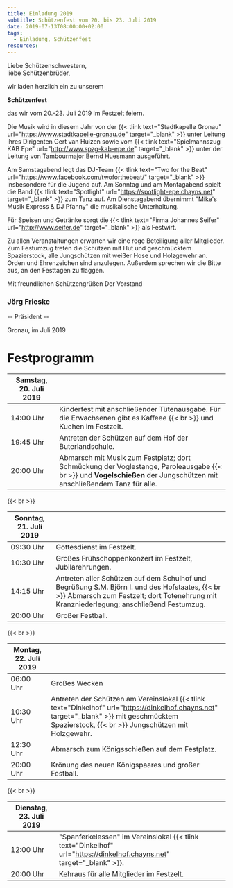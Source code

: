```yaml
---
title: Einladung 2019
subtitle: Schützenfest vom 20. bis 23. Juli 2019 
date: 2019-07-13T08:00:00+02:00
tags:
  - Einladung, Schützenfest
resources:                         
---
```


Liebe Schützenschwestern,  
liebe Schützenbrüder,  
  
wir laden herzlich ein zu unserem  

**Schützenfest**  
  
das wir vom 20.-23. Juli 2019 im Festzelt feiern.  <!--more-->

Die Musik wird in diesem Jahr von der 
{{< tlink text="Stadtkapelle Gronau" url="https://www.stadtkapelle-gronau.de" target="_blank" >}} 
unter Leitung ihres Dirigenten Gert van Huizen sowie vom 
{{< tlink text="Spielmannszug KAB Epe" url="http://www.spzg-kab-epe.de" target="_blank" >}} 
unter der Leitung von Tambourmajor Bernd Huesmann ausgeführt. 

Am Samstagabend legt das DJ-Team 
{{< tlink text="Two for the Beat" url="https://www.facebook.com/twoforthebeat/" target="_blank" >}}
insbesondere für die Jugend auf. 
Am Sonntag und am Montagabend spielt die Band 
{{< tlink text="Spotlight" url="https://spotlight-epe.chayns.net" target="_blank" >}} zum Tanz auf. 
Am Dienstagabend übernimmt "Mike's Musik Express & DJ Pfanny" die musikalische Unterhaltung.
  
Für Speisen und Getränke sorgt die {{< tlink text="Firma Johannes Seifer" url="http://www.seifer.de" target="_blank" >}}
 als Festwirt.
  
Zu allen Veranstaltungen erwarten wir eine rege Beteiligung aller Mitglieder. 
Zum Festumzug treten die Schützen mit Hut und geschmücktem Spazierstock, alle Jungschützen mit 
weißer Hose und Holzgewehr an. Orden und Ehrenzeichen sind anzulegen. 
Außerdem sprechen wir die Bitte aus, an den Festtagen zu flaggen.
  
Mit freundlichen Schützengrüßen 
Der Vorstand  
### Jörg Frieske
-- Präsident --

Gronau, im Juli 2019  
  
# Festprogramm


| Samstag, 20. Juli 2019   |   |
|--------------------------|-----|
| 14:00 Uhr | Kinderfest mit anschließender Tütenausgabe. Für die Erwachsenen gibt es Kaffeee {{< br >}} und Kuchen im Festzelt.|
| 19:45 Uhr | Antreten der Schützen auf dem Hof der Buterlandschule. |
| 20:00 Uhr | Abmarsch mit Musik zum Festplatz; dort Schmückung der Voglestange, Paroleausgabe {{< br >}} und **Vogelschießen** der Jungschützen mit anschließendem Tanz für alle. |

{{< br >}}

| Sonntag, 21. Juli 2019   |   |
|--------------------------|-----|
| 09:30 Uhr | Gottesdienst im Festzelt. |
| 10:30 Uhr | Großes Frühschoppenkonzert im Festzelt, Jubilarehrungen. |
| 14:15 Uhr | Antreten aller Schützen auf dem Schulhof und Begrüßung S.M. Björn I. und des Hofstaates, {{< br >}} Abmarsch zum Festzelt; dort Totenehrung mit Kranzniederlegung; anschließend Festumzug. |
| 20:00 Uhr | Großer Festball. |

{{< br >}}

| Montag, 22. Juli 2019   |   |
|--------------------------|-----|
| 06:00 Uhr | Großes Wecken |
| 10:30 Uhr | Antreten der Schützen am Vereinslokal {{< tlink text="Dinkelhof" url="https://dinkelhof.chayns.net" target="_blank" >}} mit geschmücktem Spazierstock, {{< br >}} Jungschützen mit Holzgewehr. |
| 12:30 Uhr | Abmarsch zum Königsschießen auf dem Festplatz. |
| 20:00 Uhr | Krönung des neuen Königspaares und großer Festball. |

{{< br >}}

| Dienstag, 23. Juli 2019   |   |
|--------------------------|-----|
| 12:00 Uhr | "Spanferkelessen" im Vereinslokal {{< tlink text="Dinkelhof" url="https://dinkelhof.chayns.net" target="_blank" >}}. |
| 20:00 Uhr | Kehraus für alle Mitglieder im Festzelt. |